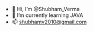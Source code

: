 - 👋 Hi, I’m @Shubham_Verma
- 🌱 I’m currently learning JAVA
- 📫 shubhamv2010@gmail.com

<!---
shubhamverma8991/shubhamverma8991 is a ✨ special ✨ repository because its `README.md` (this file) appears on your GitHub profile.
You can click the Preview link to take a look at your changes.
--->
